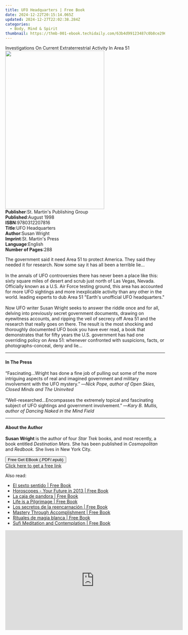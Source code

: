 ```yaml
---
title: UFO Headquarters | Free Book
date: 2024-12-22T20:15:14.065Z
updated: 2024-12-27T22:02:38.284Z
categories:
  - Body, Mind & Spirit
thumbnail: https://thmb-001-ebook.techidaily.com/63b4d99123487c0b8ce2961852429819977163c8b84da196b1502d2e06f1bcdd.jpg
---
```

<main id="book-container">
  <div class="flex flex-col">
    <div class="book-brief flex-1 py-6 px-4 sm:p-6 md:py-10 md:px-8">
      <!-- brief-->
      <div class="book-brief-main">
        Investigations On Current Extraterrestrial Activity In Area 51
      </div>
    </div>
    <div
      class="book-meta-info flex-1 grid gap-4 col-start-1 col-end-3 row-start-1 sm:mb-6 sm:grid-cols-4 lg:gap-6 lg:col-start-2 lg:row-end-6 lg:row-span-6 lg:mb-0"
    >
      <div
        class="book-meta-info-left place-content-center mt-4 p-4 text-sm leading-6 col-start-2 col-span-2 dark:text-slate-400"
      >
        <img
          class="w-full h-500 object-cover rounded-lg sm:h-255 sm:col-span-2 lg:col-span-full"
          src="https://img-001-ebook.techidaily.com/509b7ca5ec5cba7c3e9e0a11a47deaea9f05f9d3139dffb21d49881a60c6c635.jpg"
          alt=""
          width="312"
          height="500"
        />
      </div>
      <div
        class="book-meta-info-right mt-2 col-start-1 row-start-2 col-span-3 self-center"
      >
        <!-- meta data  -->
        <div class="flex flex-col px-4 md:px-8">
          <div class="flex-1">
            <strong>Publisher</strong>:<span class="px-2"
              >St. Martin&#39;s Publishing Group</span
            >
          </div>
          <div class="flex-1">
            <strong>Published</strong>:<span class="px-2">August 1998</span>
          </div>
          <div class="flex-1">
            <strong>ISBN</strong>:<span class="px-2">9780312207816</span>
          </div>
          <div class="flex-1">
            <strong>Title</strong>:<span class="px-2">UFO Headquarters</span>
          </div>
          <div class="flex-1">
            <strong>Author</strong>:<span class="px-2">Susan Wright</span>
          </div>
          <div class="flex-1">
            <strong>Imprint</strong>:<span class="px-2"
              >St. Martin&#39;s Press</span
            >
          </div>
          <div class="flex-1">
            <strong>Language</strong>:<span class="px-2">English</span>
          </div>
          <div class="flex-1">
            <strong>Number of Pages</strong>:<span class="px-2">288</span>
          </div>
        </div>
      </div>
    </div>
    <div class="book-description flex-1 py-6 px-4 sm:p-6 md:py-10 md:px-8">
      <div class="book-description-main">
        <div accordion-content="" id="description">
          <p>
            The government said it need Area 51 to protect America. They said
            they needed it for research. Now some say it has all been a terrible
            lie...<br /><br />In the annals of UFO controversies there has never
            been a place like this: sixty square miles of desert and scrub just
            north of Las Vegas, Nevada. Officially known as a U.S. Air Force
            testing ground, this area has accounted for more UFO sightings and
            more inexplicable activity than any other in the world. leading
            experts to dub Area 51 "Earth's unofficial UFO headquarters."
            <br /><br />Now UFO writer Susan Wright seeks to answer the riddle
            once and for all, delving into previously secret government
            documents, drawing on eyewitness accounts, and ripping the veil of
            secrecy off Area 51 and the research that really goes on there. The
            result is the most shocking and thoroughly documented UFO book you
            have ever read, a book that demonstrates that for fifty years the
            U.S. government has had one overriding policy on Area 51: whenever
            confronted with suspicions, facts, or photographs-conceal, deny and
            lie...
          </p>
        </div>
        <div class="accordion-fader"></div>
      </div>
    </div>
    <div class="book-excerpts flex-1 py-6 px-4 sm:p-6 md:py-10 md:px-8">
      <!-- excerpts-->
      <div class="book-excerpts-main">
        <hr />
        <h4 class="placeholder placeholder-heading">
          <span>In The Press</span>
        </h4>
        <p></p>
        <p>
          “Fascinating...Wright has done a fine job of pulling out some of the
          more intriguing aspects of real and imagined government and military
          involvement with the UFO mystery.” —<i
            >Nick Pope, author of Open Skies, Closed Minds and The Uninvited</i
          ><br /><br />“Well-researched...Encompasses the extremely topical and
          fascinating subject of UFO sightings and government involvement.” —<i
            >Kary B. Mullis, author of Dancing Naked in the Mind Field</i
          >
        </p>
        <p></p>
      </div>
    </div>
    <div class="book-about-author flex-1 py-6 px-4 sm:p-6 md:py-10 md:px-8">
      <!-- about author-->
      <div class="book-main-author-main">
        <hr />
        <h4 class="placeholder placeholder-heading">
          <span>About the Author</span>
        </h4>
        <p></p>
        <p>
          <b>Susan Wright </b>is the author of four <i>Star Trek </i>books, and
          most recently, a book entitled <i>Destination Mars. </i>She has been
          published in <i>Cosmopolitan </i>and <i>Redbook. </i>She lives in New
          York City.
        </p>
        <p></p>
      </div>
    </div>
    <div class="book-free-get flex-1 py-6 px-4 sm:p-6 md:py-10 md:px-8">
      <button
        id="btn-free-get"
        class="bg-blue-500 hover:bg-blue-700 text-white font-bold py-2 px-4 rounded"
      >
        Free Get EBook (.PDF/.epub)
      </button>
      <div id="countdown-display" class="px-2 text-lg mt-2"></div>
      <a
        id="free-link"
        class="hidden bg-blue-500 hover:bg-blue-700 text-white font-bold py-2 px-4 rounded"
        href="https://www.ebooks.com/en-us/book/632481/ufo-headquarters/susan-wright/"
        target="_blank"
        >Click here to get a free link</a
      >
    </div>
    <script>
      let countdownTime = 0;
      let countdownInterval = null;
      document
        .getElementById('btn-free-get')
        .addEventListener('click', startCountdown);
      function startCountdown() {
        countdownTime = new Date().getTime() + 60000 * 3;
        countdownInterval = setInterval(updateCountdown, 1000);
        document.getElementById('btn-free-get').disabled = true;
        document
          .getElementById('btn-free-get')
          .classList.add('bg-gray-500', 'cursor-not-allowed');
      }
      function updateCountdown() {
        let currentTime = new Date().getTime();
        let timeLeft = countdownTime - currentTime;
        let secondsLeft = Math.floor(timeLeft / 1000);
        document.getElementById('countdown-display').innerHTML =
          `Remaining time: ${secondsLeft} seconds.`;
        if (secondsLeft <= 0) {
          clearInterval(countdownInterval);
          document.getElementById('btn-free-get').classList.add('hidden');
          document.getElementById('free-link').classList.remove('hidden');
          document.getElementById('countdown-display').innerHTML = '';
        }
      }
    </script>
  </div>
</main>

<ins class="adsbygoogle"
      style="display:block"
      data-ad-client="ca-pub-7571918770474297"
      data-ad-slot="8358498916"
      data-ad-format="auto"
      data-full-width-responsive="true"></ins>
    

<span class="atpl-alsoreadstyle">Also read:</span>
<div><ul>
<li><a href="https://novels-ebooks.techidaily.com/1106062-9781781604717-el-sexto-sentido/"><u>El sexto sentido | Free Book</u></a></li>
<li><a href="https://novels-ebooks.techidaily.com/1106679-9781782344728-horoscopes-your-future-in-2013/"><u>Horoscopes - Your Future in 2013 | Free Book</u></a></li>
<li><a href="https://novels-ebooks.techidaily.com/1106053-9781781604625-la-caja-de-pandora/"><u>La caja de pandora | Free Book</u></a></li>
<li><a href="https://novels-ebooks.techidaily.com/1108217-9780930872977-life-is-a-pilgrimage/"><u>Life is a Pilgrimage | Free Book</u></a></li>
<li><a href="https://novels-ebooks.techidaily.com/1106042-9781781604519-los-secretos-de-la-reencarnacion/"><u>Los secretos de la reencarnación | Free Book</u></a></li>
<li><a href="https://novels-ebooks.techidaily.com/1108220-9780930872946-mastery-through-accomplishment/"><u>Mastery Through Accomplishment | Free Book</u></a></li>
<li><a href="https://novels-ebooks.techidaily.com/1106043-9781781604526-rituales-de-magia-blanca/"><u>Rituales de magia blanca | Free Book</u></a></li>
<li><a href="https://novels-ebooks.techidaily.com/1108653-9780930872984-sufi-meditation-and-contemplation/"><u>Sufi Meditation and Contemplation | Free Book</u></a></li>
</ul></div>

<!-- affiliate ads begin -->
<iframe width="560" height="315" src="https://www.youtube.com/embed/UUPt2zKtJ5k?si=LLHdsFDLzVByJsKj" title="YouTube video player" frameborder="0" allow="accelerometer; autoplay; clipboard-write; encrypted-media; gyroscope; picture-in-picture; web-share" referrerpolicy="strict-origin-when-cross-origin" allowfullscreen></iframe>
<!-- affiliate ads end -->

